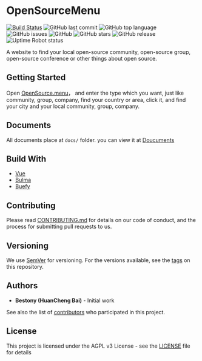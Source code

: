 # OpenSourceMenu

[![Build Status](https://travis-ci.com/bestony/OpenSourceMenu.svg?branch=master)](https://travis-ci.com/bestony/OpenSourceMenu) ![GitHub last commit](https://img.shields.io/github/last-commit/bestony/opensourcemenu.svg) ![GitHub top language](https://img.shields.io/github/languages/top/bestony/opensourcemenu.svg) ![GitHub issues](https://img.shields.io/github/issues/bestony/opensourcemenu.svg) ![GitHub](https://img.shields.io/github/license/bestony/opensourcemenu.svg) ![GitHub stars](https://img.shields.io/github/stars/bestony/opensourcemenu.svg?style=social) ![GitHub release](https://img.shields.io/github/release/bestony/opensourcemenu.svg) ![Uptime Robot status](https://img.shields.io/uptimerobot/status/m783089425-48c005457949132ce26f506a.svg)

A website to find your local open-source community, open-source group, open-source conference or other things about open source.

## Getting Started

Open [OpenSource.menu](https://opensource.menu)， and enter the type which you want, just like community, group, company, find your country or area, click it, and find your city and your local community, group, company.

## Documents 

All documents place at `docs/` folder. you can view it at [Doucuments](docs/readme.md)

## Build With

- [Vue](https://github.com/vuejs/vue)
- [Bulma](https://github.com/vuejs/vue)
- [Buefy](https://github.com/buefy/buefy)

## Contributing

Please read [CONTRIBUTING.md](CONTRIBUTING.md) for details on our code of conduct, and the process for submitting pull requests to us.

## Versioning

We use [SemVer](http://semver.org/) for versioning. For the versions available, see the [tags](https://github.com/bestony/OpenSourceMenu/tags) on this repository.

## Authors

- **Bestony (HuanCheng Bai)**  - Initial work

See also the list of [contributors](https://github.com/bestony/OpenSourceMenu/graphs/contributors) who participated in this project.

## License

This project is licensed under the AGPL v3 License - see the [LICENSE](LICENSE) file for details
